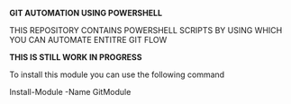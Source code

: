 **GIT AUTOMATION USING POWERSHELL**

THIS REPOSITORY CONTAINS POWERSHELL SCRIPTS BY USING WHICH YOU CAN AUTOMATE ENTITRE GIT FLOW

**THIS IS STILL WORK IN PROGRESS**



To install this module you can use the following command

Install-Module -Name GitModule
